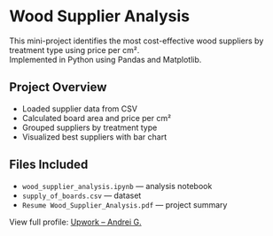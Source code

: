
# Wood Supplier Analysis

This mini-project identifies the most cost-effective wood suppliers by treatment type using price per cm².  
Implemented in Python using Pandas and Matplotlib.

## Project Overview
- Loaded supplier data from CSV
- Calculated board area and price per cm²
- Grouped suppliers by treatment type
- Visualized best suppliers with bar chart

## Files Included
- `wood_supplier_analysis.ipynb` — analysis notebook
- `supply_of_boards.csv` — dataset
- `Resume Wood_Supplier_Analysis.pdf` — project summary

View full profile: [Upwork – Andrei G.](https://www.upwork.com/freelancers/~0152af1106a52493d6)

